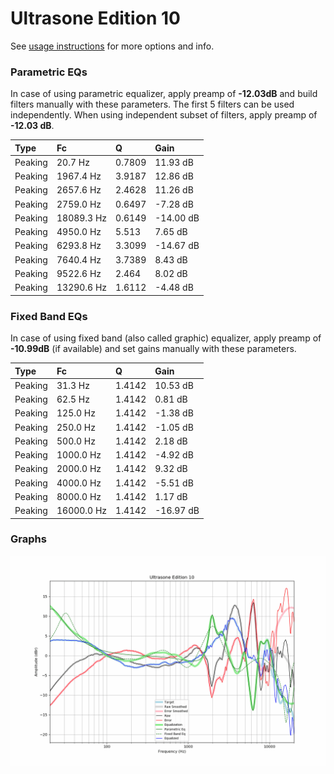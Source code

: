 # Ultrasone Edition 10
See [usage instructions](https://github.com/jaakkopasanen/AutoEq#usage) for more options and info.

### Parametric EQs
In case of using parametric equalizer, apply preamp of **-12.03dB** and build filters manually
with these parameters. The first 5 filters can be used independently.
When using independent subset of filters, apply preamp of **-12.03 dB**.

| Type    | Fc         |      Q | Gain      |
|:--------|:-----------|:-------|:----------|
| Peaking | 20.7 Hz    | 0.7809 | 11.93 dB  |
| Peaking | 1967.4 Hz  | 3.9187 | 12.86 dB  |
| Peaking | 2657.6 Hz  | 2.4628 | 11.26 dB  |
| Peaking | 2759.0 Hz  | 0.6497 | -7.28 dB  |
| Peaking | 18089.3 Hz | 0.6149 | -14.00 dB |
| Peaking | 4950.0 Hz  | 5.513  | 7.65 dB   |
| Peaking | 6293.8 Hz  | 3.3099 | -14.67 dB |
| Peaking | 7640.4 Hz  | 3.7389 | 8.43 dB   |
| Peaking | 9522.6 Hz  | 2.464  | 8.02 dB   |
| Peaking | 13290.6 Hz | 1.6112 | -4.48 dB  |

### Fixed Band EQs
In case of using fixed band (also called graphic) equalizer, apply preamp of **-10.99dB**
(if available) and set gains manually with these parameters.

| Type    | Fc         |      Q | Gain      |
|:--------|:-----------|:-------|:----------|
| Peaking | 31.3 Hz    | 1.4142 | 10.53 dB  |
| Peaking | 62.5 Hz    | 1.4142 | 0.81 dB   |
| Peaking | 125.0 Hz   | 1.4142 | -1.38 dB  |
| Peaking | 250.0 Hz   | 1.4142 | -1.05 dB  |
| Peaking | 500.0 Hz   | 1.4142 | 2.18 dB   |
| Peaking | 1000.0 Hz  | 1.4142 | -4.92 dB  |
| Peaking | 2000.0 Hz  | 1.4142 | 9.32 dB   |
| Peaking | 4000.0 Hz  | 1.4142 | -5.51 dB  |
| Peaking | 8000.0 Hz  | 1.4142 | 1.17 dB   |
| Peaking | 16000.0 Hz | 1.4142 | -16.97 dB |

### Graphs
![](./Ultrasone%20Edition%2010.png)